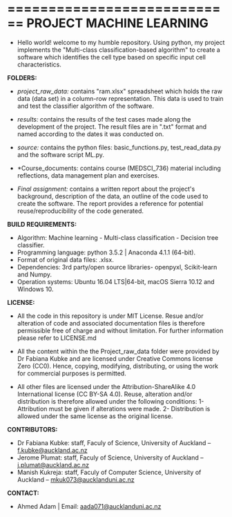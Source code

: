 ============================
**PROJECT MACHINE LEARNING**
============================

- Hello world! welcome to my humble repository. Using python, my project implements the "Multi-class classification-based     algorithm" to create a software which identifies the cell type based on specific input cell characteristics.

**FOLDERS:**

- *project_raw_data:*
   contains "ram.xlsx" spreadsheet which holds the raw data (data set) in a column-row representation. This data is used to    train and test the classifier algorithm of the software.  

- *results:*
  contains the results of the test cases made along the development of the project. The result files are in ".txt"             format and named according to the dates it was conducted on.

- *source:*
  contains the python files: basic_functions.py, test_read_data.py and the software script ML.py.
  
- *Course_documents:
   contains course (MEDSCI_736) material including reflections, data management plan and exercises. 
  
- *Final assignment:* 
  contains a written report about the project's background, description of the data, an outline of the code used to           create the software. The report provides a reference for potential reuse/reproducibility of the code generated.

**BUILD REQUIREMENTS:**

- Algorithm: Machine learning - Multi-class classification - Decision tree classifier. 
- Programming language: python 3.5.2 | Anaconda 4.1.1 (64-bit).
- Format of original data files: .xlsx.
- Dependencies: 3rd party/open source libraries- openpyxl, Scikit-learn and Numpy.
- Operation systems: Ubuntu 16.04 LTS|64-bit, macOS Sierra 10.12 and Windows 10.

**LICENSE:**

- All the code in this repository is under MIT License. Resue and/or alteration of code and associated documentation files is therefore permissible free of charge and without limitation. For further information please refer to LICENSE.md

- All the content within the the Project_raw_data folder were provided by Dr Fabiana Kubke and are licensed under Creative Commons license Zero (CC0). Hence, copying, modifying, distributing, or using the work for commercial purposes is permitted.

- All other files are licensed under the Attribution-ShareAlike 4.0 International license (CC BY-SA 4.0). Reuse, alteration and/or distribution is therefore allowed under the following conditions: 1- Attribution must be given if alterations were made. 2- Distribution is allowed under the same license as the original license.

**CONTRIBUTORS:**

- Dr Fabiana Kubke: staff, Faculy of Science, University of Auckland – f.kubke@auckland.ac.nz 
- Jerome Plumat: staff, Faculy of Science, University of Auckland – j.plumat@auckland.ac.nz
- Manish Kukreja: staff, Faculy of Computer Science, University of Auckland – mkuk073@aucklanduni.ac.nz 


**CONTACT:**

- Ahmed Adam | Email: aada071@aucklanduni.ac.nz


